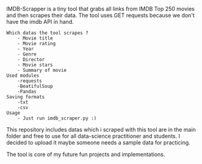 IMDB-Scrapper is a tiny tool that grabs all links from IMDB Top 250 movies and then scrapes their data. The tool uses GET requests because we don't have the imdb API in hand.

	Which datas the tool scrapes ?
		- Movie title
		- Movie rating
		- Year
		- Genre
		- Director
		- Movie stars
		- Summary of movie
	Used modules
		-requests
		-BeatifulSoup
		-Pandas
	Saving formats
		-txt
		-csv
	Usage
		- Just run imdb_scraper.py :)

This repository includes datas which i scraped with this tool are in the main folder and free to use for all data-science practitioner and students. I decided to upload it maybe someone needs a sample data for practicing.

The tool is core of my future fun projects and implementations. 